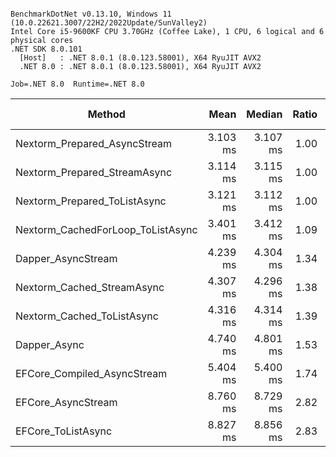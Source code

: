```

BenchmarkDotNet v0.13.10, Windows 11 (10.0.22621.3007/22H2/2022Update/SunValley2)
Intel Core i5-9600KF CPU 3.70GHz (Coffee Lake), 1 CPU, 6 logical and 6 physical cores
.NET SDK 8.0.101
  [Host]   : .NET 8.0.1 (8.0.123.58001), X64 RyuJIT AVX2
  .NET 8.0 : .NET 8.0.1 (8.0.123.58001), X64 RyuJIT AVX2

Job=.NET 8.0  Runtime=.NET 8.0  

```
| Method                            | Mean     | Median   | Ratio | Gen0     | Gen1    | Allocated  | Alloc Ratio |
|---------------------------------- |---------:|---------:|------:|---------:|--------:|-----------:|------------:|
| Nextorm_Prepared_AsyncStream      | 3.103 ms | 3.107 ms |  1.00 |  23.4375 |       - |  125.08 KB |        0.95 |
| Nextorm_Prepared_StreamAsync      | 3.114 ms | 3.115 ms |  1.00 |  27.3438 |       - |  132.11 KB |        1.00 |
| Nextorm_Prepared_ToListAsync      | 3.121 ms | 3.112 ms |  1.00 |  27.3438 |       - |  133.26 KB |        1.01 |
| Nextorm_CachedForLoop_ToListAsync | 3.401 ms | 3.412 ms |  1.09 |  31.2500 |  3.9063 |  144.82 KB |        1.10 |
| Dapper_AsyncStream                | 4.239 ms | 4.304 ms |  1.34 |  39.0625 |       - |  208.67 KB |        1.58 |
| Nextorm_Cached_StreamAsync        | 4.307 ms | 4.296 ms |  1.38 | 117.1875 |       - |  561.82 KB |        4.25 |
| Nextorm_Cached_ToListAsync        | 4.316 ms | 4.314 ms |  1.39 | 117.1875 |       - |  562.97 KB |        4.26 |
| Dapper_Async                      | 4.740 ms | 4.801 ms |  1.53 |  39.0625 |       - |  185.39 KB |        1.40 |
| EFCore_Compiled_AsyncStream       | 5.404 ms | 5.400 ms |  1.74 | 109.3750 | 31.2500 |   527.9 KB |        4.00 |
| EFCore_AsyncStream                | 8.760 ms | 8.729 ms |  2.82 | 218.7500 | 31.2500 | 1060.78 KB |        8.03 |
| EFCore_ToListAsync                | 8.827 ms | 8.856 ms |  2.83 | 218.7500 | 31.2500 | 1071.48 KB |        8.11 |
